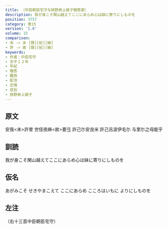 ```yaml
---
title: （中臣朝臣宅守与狭野弟上娘子贈答歌）
description: 我が身こそ関山越えてここにあらめ心は妹に寄りにしものを
position: 3757
category: 巻15
version: '1.0'
volume: 15
comparison:
- 末 -> 未 [類][紀][細]
- 許 -> 故 [類][紀][細]
keywords:
- 作者：中臣宅守
- 天平１２年
- 年紀
- 贈答
- 羈旅
- 配流
- 恋情
- 悲別
- 狭野弟上娘子
---
```


## 原文

安我<未>許曽 世伎夜麻<故>要弖 許己尓安良米 許己呂波伊毛尓 与里尓之母能乎

## 訓読

我が身こそ関山越えてここにあらめ心は妹に寄りにしものを

## 仮名

あがみこそ せきやまこえて ここにあらめ こころはいもに よりにしものを

## 左注

（右十三首中臣朝臣宅守）
